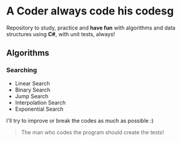 # A Coder always code his codesg
Repository to study, practice and **have fun** with algorithms and data structures using **C#**, with unit tests, always! 

## Algorithms

### Searching

- Linear Search
- Binary Search
- Jump Search
- Interpolation Search
- Exponential Search

I'll try to improve or break the codes as much as possible :)

> The man who codes the program should create the tests!